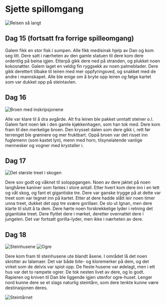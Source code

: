 # Sjette spillomgang

<img src="images/worldmap_mini.png" alt="Reisen så langt"/>

## Dag 15 (fortsatt fra forrige spilleomgang)

Galem fikk en stor fisk i sumpen. Alle fikk medisinsk hjelp av Dan og kom seg litt. Dere satt i nærheten av den gamle statuen til dere kom dere ordentlig på beina igjen. Etterpå gikk dere ned på stranden, og plukket noen kokosnøtter. Galem laget en veldig fin ryggsekk av noen palmeblader. Dere gikk derettert tilbake til leiren med mer oppfyringsved, og snakket med de andre i mannskapet. Alle ble enige om å bryte opp leiren og følge kartet som var dukket opp på steintavlen. 

## Dag 16

<img src="images/bridge_mini.png" alt="Broen med inskripsjonene"/>

Alle var klare til å dra avgårde. Alt fra leiren ble pakket unntatt steiner o.l. Galem fant noen løk i den gamle kjøkkenhagen, som han tok med. Dere kom fram til den merkelige broen. Den krysset dalen som dere gikk i, rett før terrenget ble grønnere og mer fruktbart. Oppå broen var det risset inn fuglemenn (som kastet lyn), menn med horn, tilsynelatende vanlige mennesker og vogner med krystaller i. 

## Dag 17

<img src="images/tree_mini.png" alt="Det største treet i skogen"/>

Dere sov godt og våknet til soloppgangen. Noen av dere jaktet på noen langhåree kaniner som fantes i store antall. Etter hvert kom dere inn i en tett og våt skog, og fant et gigantiske tre. Dere var ganske trygge på at dette var treet som var tegnet inn på kartet. Etter at dere hadde slått leir noen timer unna treet, dukket det opp tre svære gorillaer. De slo ut Ignan, men dere klarte til slutt å ta dem. Dere hørte noen forskrekkelige lyder i retning det gigantiske treet. Dere flyttet dere i mørket, deretter overnattet dere i jungelen. Det var fortsatt gorilla-lyder, men ikke i nærheten av dere. 

## Dag 18

<img src="images/rockhouse_mini.png" alt="Steinhusene"/> <img src="images/ogre_mini.png" alt="Ogre"/>


Dere kom fram til steinhusene ute blandt åsene. I området lå det noen skrotter av lalamaer. Det var både bite- og kloremerker på dem, og det virket som de delvis var spist opp. De fleste husene var ødelagt, men i ett hus var det to rampete ogrer. De tok nesten livet av dere, og lo godt. Rapieren og kniven til Dan ble liggende igjen utenfor ogre-huset. Lenger nord kunne dere se et slags naturlig steintårn, som dere tenkte kunne være destinasjonen deres.

<img src="images/spike_mini.png" alt="Steintårnet"/>
